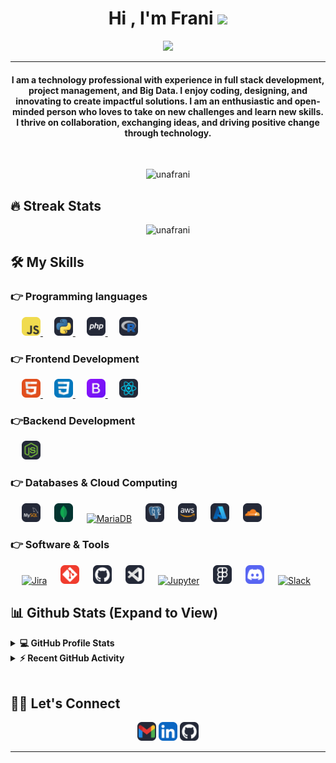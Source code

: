 
<h1 align="center">Hi , I'm Frani <img src="https://media.giphy.com/media/hvRJCLFzcasrR4ia7z/giphy.gif" width="35"></h1>
<p align="center">
  <a href="https://github.com/DenverCoder1/readme-typing-svg"><img src="https://readme-typing-svg.herokuapp.com?lines=Project+Manager;Big+Data+Specialist;Full+Stack+Web+Developer;Always%20learning%20new%20things&center=true&width=500&height=50"></a>
</p>
<hr/>
<h4 align="center">I am a technology professional with experience in full stack development, project management, and Big Data. I enjoy coding, designing, and innovating to create impactful solutions. I am an enthusiastic and open-minded person who loves to take on new challenges and learn new skills. I thrive on collaboration, exchanging ideas, and driving positive change through technology.</h4>
<br>
<p align="center"> <img src="https://komarev.com/ghpvc/?username=unafrani&label=Profile%20views&color=0e75b6&style=plastic" alt="unafrani" /> </p>

## 🔥 Streak Stats
<p align="center"><img src="https://github-readme-streak-stats.herokuapp.com/?user=unafrani&theme=algolia" alt="unafrani"  /></p>


## 🛠️ My Skills

### 👉 Programming languages

<p align="left"> 
  &emsp;
 <a href="https://developer.mozilla.org/en-US/docs/Web/JavaScript" target="_blank">
   <img alt="JavaScript" src="https://github.com/tandpfun/skill-icons/blob/main/icons/JavaScript.svg" width="30" height="30">
</a>
  &emsp;
   <a href="https://www.python.org" target="_blank">
    <img alt="Python" src="https://github.com/tandpfun/skill-icons/blob/main/icons/Python-Dark.svg"width="30" height="30">
  </a>
  &emsp;
  <a href="https://www.php.net/">
    <img alt="PHP" src="https://github.com/tandpfun/skill-icons/blob/main/icons/PHP-Dark.svg"width="30" height="30">
  </a>
   &emsp;
  <a href="https://www.php.net/">
    <img alt="R" src="https://github.com/tandpfun/skill-icons/blob/main/icons/R-Dark.svg"width="30" height="30">
  </a>
</p>

### 👉 Frontend Development
<p align="left"> 
  &emsp; 
  <a href="https://www.w3.org/html/" target="_blank"> 
   <img alt="HTML" src="https://github.com/tandpfun/skill-icons/blob/main/icons/HTML.svg"width="30" height="30">
  </a>   
  &emsp;
  <a href="https://www.w3schools.com/css/" target="_blank">
    <img alt="CSS" src="https://github.com/tandpfun/skill-icons/blob/main/icons/CSS.svg"width="30" height="30">
  </a> 
   &emsp;
  <a href="https://getbootstrap.com" target="_blank"> 
    <img alt="Bootstrap" src="https://github.com/tandpfun/skill-icons/blob/main/icons/Bootstrap.svg"width="30" height="30">
  </a>
 &emsp;
  <a href="https://es.react.dev" target="_blank"> 
    <img alt="React" src="https://github.com/tandpfun/skill-icons/blob/main/icons/React-Dark.svg"width="30" height="30">
  </a>
</p>

### 👉Backend Development
<p align="left"> 
 &emsp; 
  <a href="https://nodejs.org" target="_blank"> 
   <img alt="Node.js" src="https://github.com/tandpfun/skill-icons/blob/main/icons/NodeJS-Dark.svg"width="30" height="30">
  </a>   
</p>

### 👉 Databases & Cloud Computing
<p align="left">
  &emsp;
    <a href="https://www.mysql.com/"><img alt="MySQL" src="https://github.com/tandpfun/skill-icons/blob/main/icons/MySQL-Dark.svg"width="30" height="30"></a>
  &emsp;
    <a href="https://www.mongodb.com"><img alt="MongoDB" src="https://github.com/tandpfun/skill-icons/blob/main/icons/MongoDB.svg"width="30" height="30"></a>
   &emsp;
    <a href="https://mariadb.org"><img alt="MariaDB" src="https://i0.wp.com/goodtech.info/wp-content/uploads/2016/07/MariaDB-Logo-reverse-wht-text-square-web-072315-4c4.png?w=200&ssl=1"width="30" height="30"></a>
    &emsp;
    <a href="https://www.postgresql.org"><img alt="PostgreSQL" src="https://github.com/tandpfun/skill-icons/blob/main/icons/PostgreSQL-Dark.svg"width="30" height="30"></a>
    &emsp;
    <a href="https://aws.amazon.com"><img alt="AWS" src="https://github.com/tandpfun/skill-icons/blob/main/icons/AWS-Dark.svg"width="30" height="30"></a>
      &emsp;
    <a href="https://aws.amazon.com"><img alt="Microsoft Azure" src="https://github.com/tandpfun/skill-icons/blob/main/icons/Azure-Dark.svg"width="30" height="30"></a>
    &emsp;
    <a href="https://www.cloudflare.com"><img alt="Cloudflare" src="https://github.com/tandpfun/skill-icons/blob/main/icons/Cloudflare-Dark.svg"width="30" height="30"></a>
  
 </p>
  

 ### 👉 Software & Tools
 
<p>
  &emsp;
    <a href="#"><img alt="Jira" src="hhttps://upload.wikimedia.org/wikipedia/commons/8/8a/Jira_Logo.svg"width="30" height="30"></a>
  &emsp;
    <a href="#"><img alt="Git" src="https://github.com/tandpfun/skill-icons/blob/main/icons/Git.svg"width="30" height="30"></a>
  &emsp;
    <a href="#"><img alt="GitHub" src="https://github.com/tandpfun/skill-icons/blob/main/icons/Github-Dark.svg"width="30" height="30"></a>
  &emsp;
    <a href="#"><img alt="Visual Studio Code" src="https://github.com/tandpfun/skill-icons/blob/main/icons/VSCode-Dark.svg"width="30" height="30"></a>
  &emsp;
    <a href="#"><img alt="Jupyter" src="https://camo.githubusercontent.com/6711d213c7c342a5e3da81ce55db7a6301810e24e4e1e5ae8c0db5d7ead5ddd1/68747470733a2f2f6769746875622e636f6d2f656676696f646f2f6964617468612d646174612d736369656e63652d636f757273652f7261772f6d61737465722f6e6f7465626f6f6b732f666967757265732f6a7570797465722d6c6f676f2e706e67"width="30" height="30"></a>
  &emsp;
    <a href="#"><img alt="Figma" src="https://github.com/tandpfun/skill-icons/blob/main/icons/Figma-Dark.svg"width="30" height="30"></a>
   &emsp;
    <a href="#"><img alt="Discord" src="https://github.com/tandpfun/skill-icons/blob/main/icons/Discord.svg"width="30" height="30"></a>
   &emsp;
    <a href="#"><img alt="Slack" src="https://d34u8crftukxnk.cloudfront.net/slackpress/prod/sites/6/2019-01_BrandRefresh_slack-brand-refresh_header-1.png?d=500x500&f=inside"width="30" height="30"></a
</p>

<br/>

## 📊 Github Stats (Expand to View) 


<details> 
  <summary><b>💻 GitHub Profile Stats</b></summary>
  <br/>
  <p align="center">
    <a href="https://github.com/anuraghazra/github-readme-stats"><img alt="Frani's Github Stats" src="https://github-readme-stats.vercel.app/api?username=unafrani&show_icons=true&count_private=true&theme=algolia" height="192px"/></a>
<br/>
  &nbsp;
	  <img src="https://github-readme-stats.vercel.app/api/top-langs?username=unafrani&show_icons=true&locale=en&layout=compact&theme=algolia" alt="unafrani" height="192px"/>
  <br/>
  <b>Note:</b> Top languages is only a metric of the languages my public code consists of and doesn't reflect experience or skill level.
  </p>
</details>


<details>
  <summary><b>⚡ Recent GitHub Activity</b></summary>
  <br/>
   <a href="https://github.com/unafrani"><img alt="Frani's Activity Graph" src="https://activity-graph.herokuapp.com/graph?username=unafrani&custom_title=Una%20Frani's%20Contribution%20Graph&theme=react-dark" /></a>
  <br/>

</details>

<br/>

## 🙋‍♀️ Let's Connect
<p align="center">
	<a href="mailto:gonzalezmarin.fran@gmail.com"><img src="https://github.com/tandpfun/skill-icons/blob/main/icons/Gmail-Dark.svg"width="30" height="30"alt="Gmail"/></a>
		<a href="https://www.linkedin.com/in/mfranciscagonzalez/"><img src="https://github.com/tandpfun/skill-icons/blob/main/icons/LinkedIn.svg""width="30" height="30" alt="LinkedIn"/></a>
	<a href="https://github.com/unafrani"><img src="https://github.com/tandpfun/skill-icons/blob/main/icons/Github-Dark.svg""width="30" height="30"alt="GitHub"/></a>

	
</p>

<hr/>






